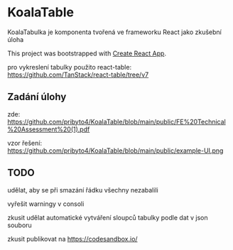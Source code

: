 # KoalaTable

KoalaTabulka je komponenta tvořená ve frameworku React jako zkušební úloha

This project was bootstrapped with [Create React App](https://github.com/facebook/create-react-app).

pro vykreslení tabulky použito react-table: https://github.com/TanStack/react-table/tree/v7

## Zadání úlohy

zde: https://github.com/pribyto4/KoalaTable/blob/main/public/FE%20Technical%20Assessment%20(1).pdf

vzor řešení: https://github.com/pribyto4/KoalaTable/blob/main/public/example-UI.png

## TODO

udělat, aby se při smazání řádku všechny nezabalili

vyřešit warningy v consoli

zkusit udělat automatické vytváření sloupců tabulky podle dat v json souboru

zkusit publikovat na https://codesandbox.io/
